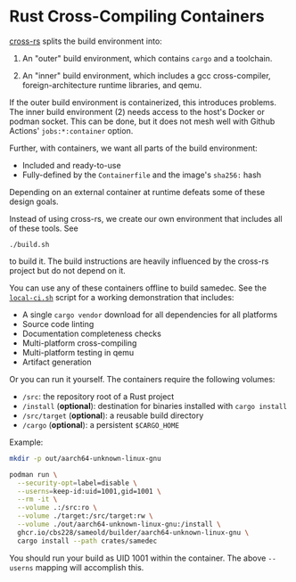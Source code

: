 # Rust Cross-Compiling Containers

[cross-rs](https://github.com/cross-rs/cross) splits the build environment into:

1. An "outer" build environment, which contains `cargo` and a toolchain.

2. An "inner" build environment, which includes a gcc cross-compiler, foreign-architecture runtime libraries, and qemu.

If the outer build environment is containerized, this introduces problems. The inner build environment (2) needs access to the host's Docker or podman socket. This can be done, but it does not mesh well with Github Actions' `jobs:*:container` option.

Further, with containers, we want all parts of the build environment:

* Included and ready-to-use
* Fully-defined by the `Containerfile` and the image's `sha256:` hash

Depending on an external container at runtime defeats some of these design goals.

Instead of using cross-rs, we create our own environment that includes all of these tools. See

```
./build.sh
```

to build it. The build instructions are heavily influenced by the cross-rs project but do not depend on it.

You can use any of these containers offline to build samedec. See the [`local-ci.sh`](../local-ci.sh) script for a working demonstration that includes:

* A single `cargo vendor` download for all dependencies for all platforms
* Source code linting
* Documentation completeness checks
* Multi-platform cross-compiling
* Multi-platform testing in qemu
* Artifact generation

Or you can run it yourself. The containers require the following volumes:

* `/src`: the repository root of a Rust project
* `/install` (**optional**): destination for binaries installed with `cargo install`
* `/src/target` (**optional**): a reusable build directory
* `/cargo` (**optional**): a persistent `$CARGO_HOME`

Example:

```bash
mkdir -p out/aarch64-unknown-linux-gnu

podman run \
  --security-opt=label=disable \
  --userns=keep-id:uid=1001,gid=1001 \
  --rm -it \
  --volume .:/src:ro \
  --volume ./target:/src/target:rw \
  --volume ./out/aarch64-unknown-linux-gnu:/install \
  ghcr.io/cbs228/sameold/builder/aarch64-unknown-linux-gnu \
  cargo install --path crates/samedec
```

You should run your build as UID 1001 within the container. The above `--userns` mapping will accomplish this.
